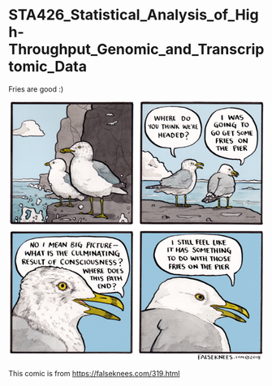 # STA426_Statistical_Analysis_of_High-Throughput_Genomic_and_Transcriptomic_Data

Fries are good :)

![getsomefries](https://github.com/Cysteine-18/STA426_Statistical_Analysis_of_High-Throughput_Genomic_and_Transcriptomic_Data/blob/main/getsomefries.png)

This comic is from https://falseknees.com/319.html


